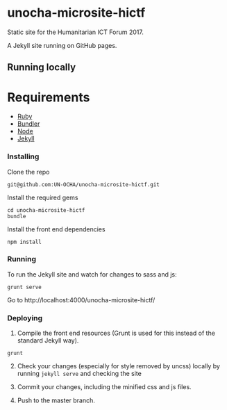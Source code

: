 # unocha-microsite-hictf

Static site for the Humanitarian ICT Forum 2017.

A Jekyll site running on GitHub pages.

## Running locally

# Requirements

* [Ruby](https://www.ruby-lang.org/en/)
* [Bundler](http://bundler.io/)
* [Node](https://nodejs.org/)
* [Jekyll](https://jekyllrb.com)

### Installing

Clone the repo

```
git@github.com:UN-OCHA/unocha-microsite-hictf.git
```

Install the required gems

```
cd unocha-microsite-hictf
bundle
```

Install the front end dependencies

```
npm install
```

### Running

To run the Jekyll site and watch for changes to sass and js:

```
grunt serve
```

Go to http://localhost:4000/unocha-microsite-hictf/

### Deploying

1. Compile the front end resources (Grunt is used for this instead of the standard Jekyll way).
```
grunt
```

2. Check your changes (especially for style removed by uncss) locally by running `jekyll serve` and checking the site

3. Commit your changes, including the minified css and js files.

4. Push to the master branch.
